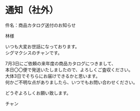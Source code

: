 <h1>通知（社外）</h1>

<p>件名：商品カタログ送付のお知らせ</p>

<p>林様</p>

<p>いつも大変お世話になっております。<br>
シグマクシスのチャンです。</p>

<p>7月3日にご依頼の来年度の商品カタログにつきまして、<br>
本日〇〇便で発送いたしましたので、よろしくご査収ください。<br>
大体3日でそちらにお届けできるかと思います。<br>
何かご不明な点がありましたら、いつでもお問い合わせください。</p>

<p>どうぞよろしくお願い致します。</p>

<p>チャン</p>